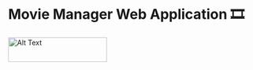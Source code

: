 # Movie Manager Web Application 🎞️

 <img src="[https://cdn.worldvectorlogo.com/logos/python-3.svg](https://github.com/wmarkos/MovieManager/blob/main/images/Picture1.png)" alt="Alt Text" width="200" height="50">
